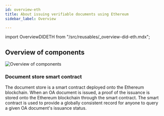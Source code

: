 ```yaml
---
id: overview-eth
title: About issuing verifiable documents using Ethereum
sidebar_label: Overview

---
```

import OverviewDIDETH from "/src/reusables/_overview-did-eth.mdx";

## Overview of components

![Overview of components](/docs/ethereum-section/overview-eth/overview.png)

### Document store smart contract

The document store is a smart contract deployed onto the Ethereum blockchain. When an OA document is issued, a proof of the issuance is stored onto the Ethereum blockchain through the smart contract. The smart contract is used to provide a globally consistent record for anyone to query a given OA document's issuance status.

<OverviewDIDETH isEth={true}/>

